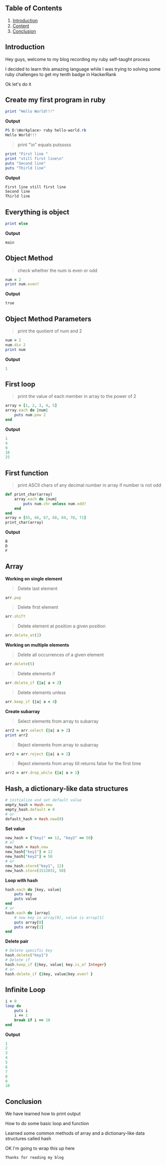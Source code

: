 ## Table of Contents
1. [Introduction](#Introduction)
2. [Content](#Content)
3. [Conclusion](#Conclusion)

<h2 id='Introduction'></h2>

## Introduction

Hey guys, welcome to my blog recording my ruby self-taught process

I decided to learn this amazing language while I was trying to solving some ruby challenges to get my tenth badge in HackerRank

Ok let's do it

<h2 id='Content'></h2>

## Create my first program in ruby
```ruby
print "Hello World!!!"
```
**Output**
```powershell
PS D:\Workplace> ruby hello-world.rb
Hello World!!!
```

> print "\n" equals putsssss
```ruby
print "First line "
print "still first line\n"
puts "Second line"
puts "Thirld line"
```
**Output**
```powershell
First line still first line
Second line
Thirld line
```
## Everything is object
```ruby
print else
```
**Output**
```powershell
main
```
## Object Method
> check whether the num is even or odd
```ruby
num = 2
print num.even?
```
**Output**
```powershell
true
```
## Object Method Parameters
>print the quotient of num and 2
```ruby
num = 2
num.div 2
print num
```
**Output**
```powershell
1
```
## First loop
>print the value of each member in array to the power of 2
```ruby
array = [1, 2, 3, 4, 5]
array.each do |num|
    puts num.pow 2
end
```
**Output**
```powershell
1
4
9
16
25
```
## First function
>print ASCII chars of any decimal number in array if number is not odd
```ruby
def print_char(array)
    array.each do |num|
        puts num.chr unless num.odd?
    end
end
array = [65, 66, 67, 68, 69, 70, 71]
print_char(array)
```
**Output**
```powershell
B
D
F
```
## Array
**Working on single element**
> Delete last element
```ruby
arr.pop
```
> Delete first element
```ruby
arr.shift
```
> Delete element at position a given position
```ruby
arr.delete_at(2)
```
**Working on multiple elements**
> Delete all occurrences of a given element
```ruby
arr.delete(5)
```
> Delete elements if
```ruby
arr.delete_if {|a| a < 2}
```
> Delete elements unless
```ruby
arr.keep_if {|a| a < 4}  
```
**Create subarray**
> Select elements from array to subarray
```ruby
arr2 = arr.select {|a| a > 2}
print arr2
```
> Reject elements from array to subarray
```ruby
arr2 = arr.reject {|a| a > 2}
```
> Reject elements from array till returns false for the first time
```ruby
arr2 = arr.drop_while {|a| a > 1}
```
## Hash, a dictionary-like data structures
```ruby
# initialize and set default value
empty_hash = Hash.new 
empty_hash.default = 0
# or
default_hash = Hash.new(0)
```
**Set value**
```ruby
new_hash = {"key1" => 12, "key2" => 50}
# or
new_hash = Hash.new
new_hash["key1"] = 12
new_hash["key2"] = 50
# or
new_hash.store("key1", 12)
new_hash.store(1512032, 50)
```
**Loop with hash**
```ruby
hash.each do |key, value|
    puts key
    puts value
end
# or
hash.each do |array|
    # now key is array[0], value is array[1]
    puts array[0]
    puts array[1]
end
```
**Delete pair**
```ruby
# Delete specific key
hash.delete("key1")
# Delete if
hash.keep_if {|key, value| key.is_a? Integer} 
# or 
hash.delete_if {|key, value|key.even? }
```
## Infinite Loop
```ruby
i = 0
loop do
    puts i
    i += 1
    break if i == 10
end
```
**Output**
```powershell
1
2
3
4
5
6
7
8
9
10
```

<h2 id='Conclusion'></h2>

## Conclusion
We have learned how to print output

How to do some basic loop and function

Learned some common methods of array and a dictionary-like data structures called hash

OK I'm going to wrap this up here

`Thanks for reading my blog`
